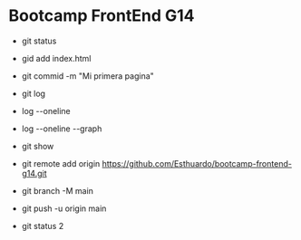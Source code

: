 # Bootcamp FrontEnd G14

* git status 
* gid add index.html
* git commid -m "Mi primera pagina"
* git log
* log --oneline
* log --oneline --graph
* git show <hash>

* git remote add origin https://github.com/Esthuardo/bootcamp-frontend-g14.git
* git branch -M main
* git push -u origin main
* git status 2  
